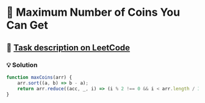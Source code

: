 # 📝 Maximum Number of Coins You Can Get

## 🔗 [Task description on LeetCode](https://leetcode.com/problems/maximum-number-of-coins-you-can-get/description/)

### 💡 Solution

```javascript
function maxCoins(arr) {
    arr.sort((a, b) => b - a);
    return arr.reduce((acc, _, i) => (i % 2 !== 0 && i < arr.length / 3 * 2) ? acc + arr[i] : acc, 0);
}
```
